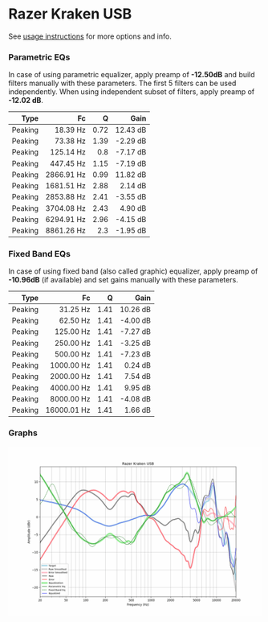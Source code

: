 # Razer Kraken USB
See [usage instructions](https://github.com/jaakkopasanen/AutoEq#usage) for more options and info.

### Parametric EQs
In case of using parametric equalizer, apply preamp of **-12.50dB** and build filters manually
with these parameters. The first 5 filters can be used independently.
When using independent subset of filters, apply preamp of **-12.02 dB**.

| Type    | Fc         |    Q | Gain     |
|--------:|-----------:|-----:|---------:|
| Peaking | 18.39 Hz   | 0.72 | 12.43 dB |
| Peaking | 73.38 Hz   | 1.39 | -2.29 dB |
| Peaking | 125.14 Hz  | 0.8  | -7.17 dB |
| Peaking | 447.45 Hz  | 1.15 | -7.19 dB |
| Peaking | 2866.91 Hz | 0.99 | 11.82 dB |
| Peaking | 1681.51 Hz | 2.88 | 2.14 dB  |
| Peaking | 2853.88 Hz | 2.41 | -3.55 dB |
| Peaking | 3704.08 Hz | 2.43 | 4.90 dB  |
| Peaking | 6294.91 Hz | 2.96 | -4.15 dB |
| Peaking | 8861.26 Hz | 2.3  | -1.95 dB |

### Fixed Band EQs
In case of using fixed band (also called graphic) equalizer, apply preamp of **-10.96dB**
(if available) and set gains manually with these parameters.

| Type    | Fc          |    Q | Gain     |
|--------:|------------:|-----:|---------:|
| Peaking | 31.25 Hz    | 1.41 | 10.26 dB |
| Peaking | 62.50 Hz    | 1.41 | -4.00 dB |
| Peaking | 125.00 Hz   | 1.41 | -7.27 dB |
| Peaking | 250.00 Hz   | 1.41 | -3.25 dB |
| Peaking | 500.00 Hz   | 1.41 | -7.23 dB |
| Peaking | 1000.00 Hz  | 1.41 | 0.24 dB  |
| Peaking | 2000.00 Hz  | 1.41 | 7.54 dB  |
| Peaking | 4000.00 Hz  | 1.41 | 9.95 dB  |
| Peaking | 8000.00 Hz  | 1.41 | -4.08 dB |
| Peaking | 16000.01 Hz | 1.41 | 1.66 dB  |

### Graphs
![](./Razer%20Kraken%20USB.png)